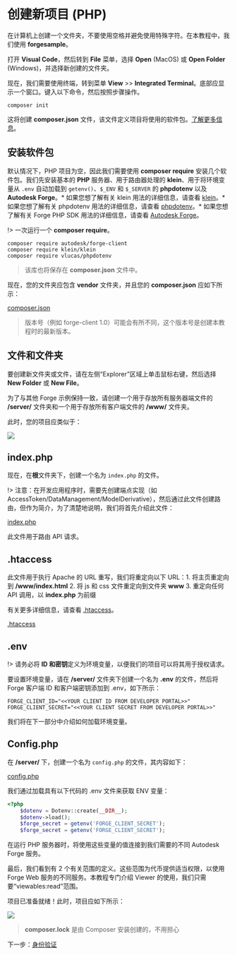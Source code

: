# 创建新项目 (PHP)

在计算机上创建一个文件夹，不要使用空格并避免使用特殊字符。在本教程中，我们使用 **forgesample**。

打开 **Visual Code**，然后转到 **File** 菜单，选择 **Open** (MacOS) 或 **Open Folder** (Windows)，并选择新创建的文件夹。

现在，我们需要使用终端，转到菜单 **View** >> **Integrated Terminal**。底部应显示一个窗口。键入以下命令，然后按照步骤操作。

```
composer init
```

这将创建 **composer.json** 文件，该文件定义项目将使用的软件包。[了解更多信息](https://getcomposer.org/doc/04-schema.md)。

## 安装软件包

默认情况下，PHP 项目为空，因此我们需要使用 **composer require** 安装几个软件包。我们先安装基本的 **PHP** 服务器、用于路由器处理的 **klein**、用于将环境变量从 `.env` 自动加载到 `getenv()`、`$_ENV` 和 `$_SERVER` 的 **phpdotenv** 以及 **Autodesk Forge**。* 如果您想了解有关 klein 用法的详细信息，请查看 [klein](https://packagist.org/packages/klein/klein)。* 如果您想了解有关 phpdotenv 用法的详细信息，请查看 [phpdotenv](https://packagist.org/packages/vlucas/phpdotenv)。* 如果您想了解有关 Forge PHP SDK 用法的详细信息，请查看 [Autodesk Forge](https://packagist.org/packages/autodesk/forge-client)。


!> 一次运行一个 **composer require**。

```
composer require autodesk/forge-client
composer require klein/klein
composer require vlucas/phpdotenv
```

> 该库也将保存在 **composer.json** 文件中。

现在，您的文件夹应包含 **vendor** 文件夹，并且您的 **composer.json** 应如下所示：

[composer.json](_snippets/viewmodels/php/composer.json ':include :type=code json')

> 版本号（例如 forge-client 1.0）可能会有所不同，这个版本号是创建本教程时的最新版本。

## 文件和文件夹

要创建新文件夹或文件，请在左侧“Explorer”区域上单击鼠标右键，然后选择 **New Folder** 或 **New File**。

为了与其他 Forge 示例保持一致，请创建一个用于存放所有服务器端文件的 **/server/** 文件夹和一个用于存放所有客户端文件的 **/www/** 文件夹。

此时，您的项目应类似于：

![](_media/php/vs_code_explorer.png)


## index.php

现在，在**根**文件夹下，创建一个名为 `index.php` 的文件。

!> 注意：在开发应用程序时，需要先创建端点实现（如 AccessToken/DataManagement/ModelDerivative），然后通过此文件创建路由，但作为简介，为了清楚地说明，我们将首先介绍此文件：

[index.php](_snippets/viewmodels/php/index.php ':include :type=code php')

此文件用于路由 API 请求。


## .htaccess
此文件用于执行 Apache 的 URL 重写，我们将重定向以下 URL：1. 将主页重定向到 **/www/index.html** 2. 将 js 和 css 文件重定向到文件夹 **www** 3. 重定向任何 API 调用，以 **index.php** 为前缀

有关更多详细信息，请查看 [.htaccess](https://httpd.apache.org/docs/2.4/howto/htaccess.html)。

[.htaccess](_snippets/viewmodels/php/_htaccess ':include :type=xml')

## .env

!> 请务必将 **ID 和密钥**定义为环境变量，以便我们的项目可以将其用于授权请求。

要设置环境变量，请在 **/server/** 文件夹下创建一个名为 **.env** 的文件，然后将 Forge 客户端 ID 和客户端密钥添加到 .env，如下所示：

    FORGE_CLIENT_ID="<<YOUR CLIENT ID FROM DEVELOPER PORTAL>>"
    FORGE_CLIENT_SECRET="<<YOUR CLIENT SECRET FROM DEVELOPER PORTAL>>"

我们将在下一部分中介绍如何加载环境变量。

## Config.php

在 **/server/** 下，创建一个名为 `config.php` 的文件，其内容如下：

[config.php](_snippets/viewmodels/php/config.php ':include :type=code php')

我们通过加载具有以下代码的 .env 文件来获取 ENV 变量：

```php
<?php
    $dotenv = Dotenv::create(__DIR__);
    $dotenv->load();
    $forge_secret = getenv('FORGE_CLIENT_SECRET');
    $forge_secret = getenv('FORGE_CLIENT_SECRET');
```

在运行 PHP 服务器时，将使用这些变量的值连接到我们需要的不同 Autodesk Forge 服务。

最后，我们看到有 2 个有关范围的定义。这些范围为代币提供适当权限，以使用 Forge Web 服务的不同服务。本教程专门介绍 Viewer 的使用，我们只需要“viewables:read”范围。



项目已准备就绪！此时，项目应如下所示：

![](_media/php/vs_code_project.png)

> **composer.lock** 是由 Composer 安装创建的，不用担心

下一步：[身份验证](/zh-CN/oauth/2legged/)